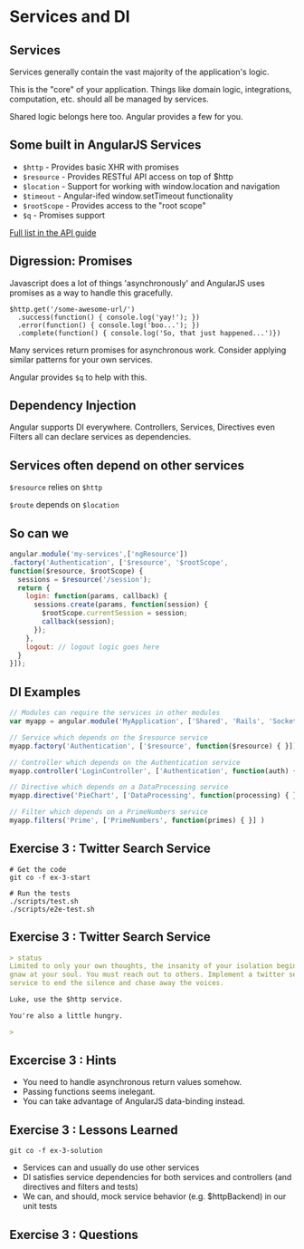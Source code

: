 # Services and DI


## Services

Services generally contain the vast majority of the application's logic.

This is the "core" of your application. Things like domain logic, integrations,
computation, etc. should all be managed by services.

Shared logic belongs here too. Angular provides a few for you.


## Some built in AngularJS Services

- `$http` - Provides basic XHR with promises
- `$resource` - Provides RESTful API access on top of $http
- `$location` - Support for working with window.location and navigation
- `$timeout` - Angular-ifed window.setTimeout functionality
- `$rootScope` - Provides access to the "root scope"
- `$q` - Promises support

[Full list in the API guide](http://code.angularjs.org/1.1.4/docs/api)


## Digression: Promises

Javascript does a lot of things 'asynchronously' and AngularJS uses promises as
a way to handle this gracefully.

```javacript
$http.get('/some-awesome-url/')
  .success(function() { console.log('yay!'); })
  .error(function() { console.log('boo...'); })
  .complete(function() { console.log('So, that just happened...')})
```

Many services return promises for asynchronous work. Consider applying similar
patterns for your own services.

Angular provides `$q` to help with this.


## Dependency Injection

Angular supports DI everywhere. Controllers, Services, Directives even Filters
all can declare services as dependencies.


## Services often depend on other services

`$resource` relies on `$http`

`$route` depends on `$location`


## So can we

```javascript
angular.module('my-services',['ngResource'])
.factory('Authentication', ['$resource', '$rootScope',
function($resource, $rootScope) {
  sessions = $resource('/session');
  return {
    login: function(params, callback) {
      sessions.create(params, function(session) {
        $rootScope.currentSession = session;
        callback(session);
      });
    },
    logout: // logout logic goes here
  }
}]);
```


## DI Examples

```javascript
// Modules can require the services in other modules
var myapp = angular.module('MyApplication', ['Shared', 'Rails', 'SocketIO'])
```
```javascript
// Service which depends on the $resource service
myapp.factory('Authentication', ['$resource', function($resource) { }])
```
```javascript
// Controller which depends on the Authentication service
myapp.controller('LoginController', ['Authentication', function(auth) { }])
```
```javascript
// Directive which depends on a DataProcessing service
myapp.directive('PieChart', ['DataProcessing', function(processing) { }] )
```
```javascript
// Filter which depends on a PrimeNumbers service
myapp.filters('Prime', ['PrimeNumbers', function(primes) { }] )
```


## Exercise 3 : Twitter Search Service

```
# Get the code
git co -f ex-3-start

# Run the tests
./scripts/test.sh
./scripts/e2e-test.sh
```


## Exercise 3 : Twitter Search Service

```markdown
> status
Limited to only your own thoughts, the insanity of your isolation begins to
gnaw at your soul. You must reach out to others. Implement a twitter search
service to end the silence and chase away the voices.

Luke, use the $http service.

You're also a little hungry.

>
```


## Excercise 3 : Hints

- You need to handle asynchronous return values somehow.
- Passing functions seems inelegant.
- You can take advantage of AngularJS data-binding instead.


## Exercise 3 : Lessons Learned

`git co -f ex-3-solution`

- Services can and usually do use other services
- DI satisfies service dependencies for both services and controllers (and directives and filters and tests)
- We can, and should, mock service behavior (e.g. $httpBackend) in our unit tests


## Exercise 3 : Questions
